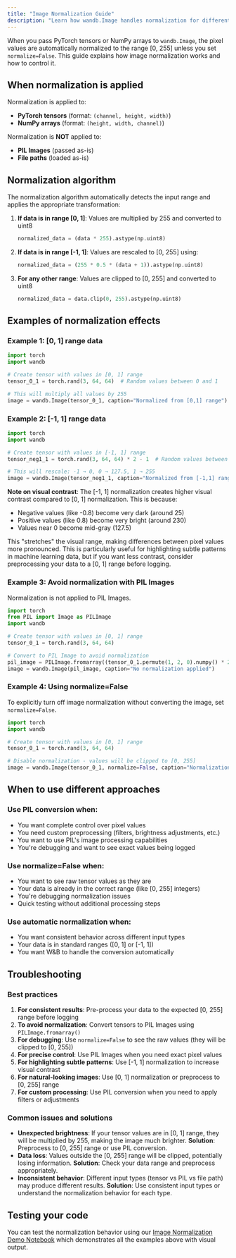 ```yaml
---
title: "Image Normalization Guide"
description: "Learn how wandb.Image handles normalization for different input types and how to control this behavior"
---
```



When you pass PyTorch tensors or NumPy arrays to `wandb.Image`, the pixel values are automatically normalized to the range [0, 255] unless you set `normalize=False`. This guide explains how image normalization works and how to control it.

## When normalization is applied

Normalization is applied to:
- **PyTorch tensors** (format: `(channel, height, width)`)
- **NumPy arrays** (format: `(height, width, channel)`)

Normalization is **NOT** applied to:
- **PIL Images** (passed as-is)
- **File paths** (loaded as-is)

## Normalization algorithm

The normalization algorithm automatically detects the input range and applies the appropriate transformation:

1. **If data is in range [0, 1]**: Values are multiplied by 255 and converted to uint8
   ```python
   normalized_data = (data * 255).astype(np.uint8)
   ```

2. **If data is in range [-1, 1]**: Values are rescaled to [0, 255] using:
   ```python
   normalized_data = (255 * 0.5 * (data + 1)).astype(np.uint8)
   ```

3. **For any other range**: Values are clipped to [0, 255] and converted to uint8
   ```python
   normalized_data = data.clip(0, 255).astype(np.uint8)
   ```

## Examples of normalization effects

### Example 1: [0, 1] range data

```python
import torch
import wandb

# Create tensor with values in [0, 1] range
tensor_0_1 = torch.rand(3, 64, 64)  # Random values between 0 and 1

# This will multiply all values by 255
image = wandb.Image(tensor_0_1, caption="Normalized from [0,1] range")
```

### Example 2: [-1, 1] range data

```python
import torch
import wandb

# Create tensor with values in [-1, 1] range
tensor_neg1_1 = torch.rand(3, 64, 64) * 2 - 1  # Random values between -1 and 1

# This will rescale: -1 → 0, 0 → 127.5, 1 → 255
image = wandb.Image(tensor_neg1_1, caption="Normalized from [-1,1] range")
```

**Note on visual contrast**: The [-1, 1] normalization creates higher visual contrast compared to [0, 1] normalization. This is because:
- Negative values (like -0.8) become very dark (around 25)
- Positive values (like 0.8) become very bright (around 230)
- Values near 0 become mid-gray (127.5)

This "stretches" the visual range, making differences between pixel values more pronounced. This is particularly useful for highlighting subtle patterns in machine learning data, but if you want less contrast, consider preprocessing your data to a [0, 1] range before logging.

### Example 3: Avoid normalization with PIL Images
Normalization is not applied to PIL Images.

```python
import torch
from PIL import Image as PILImage
import wandb

# Create tensor with values in [0, 1] range
tensor_0_1 = torch.rand(3, 64, 64)

# Convert to PIL Image to avoid normalization
pil_image = PILImage.fromarray((tensor_0_1.permute(1, 2, 0).numpy() * 255).astype('uint8'))
image = wandb.Image(pil_image, caption="No normalization applied")
```

### Example 4: Using normalize=False
To explicitly turn off image normalization without converting the image, set `normalize=False`.

```python
import torch
import wandb

# Create tensor with values in [0, 1] range
tensor_0_1 = torch.rand(3, 64, 64)

# Disable normalization - values will be clipped to [0, 255]
image = wandb.Image(tensor_0_1, normalize=False, caption="Normalization disabled")
```

## When to use different approaches

### Use PIL conversion when:
- You want complete control over pixel values
- You need custom preprocessing (filters, brightness adjustments, etc.)
- You want to use PIL's image processing capabilities
- You're debugging and want to see exact values being logged

### Use normalize=False when:
- You want to see raw tensor values as they are
- Your data is already in the correct range (like [0, 255] integers)
- You're debugging normalization issues
- Quick testing without additional processing steps

### Use automatic normalization when:
- You want consistent behavior across different input types
- Your data is in standard ranges ([0, 1] or [-1, 1])
- You want W&B to handle the conversion automatically

## Troubleshooting

### Best practices

1. **For consistent results**: Pre-process your data to the expected [0, 255] range before logging
2. **To avoid normalization**: Convert tensors to PIL Images using `PILImage.fromarray()`
3. **For debugging**: Use `normalize=False` to see the raw values (they will be clipped to [0, 255])
4. **For precise control**: Use PIL Images when you need exact pixel values
5. **For highlighting subtle patterns**: Use [-1, 1] normalization to increase visual contrast
6. **For natural-looking images**: Use [0, 1] normalization or preprocess to [0, 255] range
7. **For custom processing**: Use PIL conversion when you need to apply filters or adjustments

### Common issues and solutions

- **Unexpected brightness**: If your tensor values are in [0, 1] range, they will be multiplied by 255, making the image much brighter. **Solution**: Preprocess to [0, 255] range or use PIL conversion.
- **Data loss**: Values outside the [0, 255] range will be clipped, potentially losing information. **Solution**: Check your data range and preprocess appropriately.
- **Inconsistent behavior**: Different input types (tensor vs PIL vs file path) may produce different results. **Solution**: Use consistent input types or understand the normalization behavior for each type.

## Testing your code

You can test the normalization behavior using our [Image Normalization Demo Notebook](https://github.com/wandb/wandb/blob/main/wandb_image_normalization_demo.ipynb) which demonstrates all the examples above with visual output. 